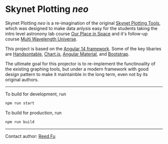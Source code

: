 # Skynet Plotting _neo_

Skynet Plotting _neo_ is a re-imagination of the original [Skynet Plotting Tools](https://github.com/SkynetRTN/skynet-plotting), which was designed to make data anlysis easy for the students taking the intro level astronony lab course [Our Place in Space](https://skynet.unc.edu/astr101l) and it's follow-up course [Multi Wavelength Universe](https://openpress.usask.ca/skynet).

This project is based on the [Angular 14 framework](https://angular.io). Some of the key libaries are [Handsontable](http://handsontable.com), [Chart.js](http://chartjs.org), [Angular Material](http://material.angular.io), and [Bootstrap](https://getbootstrap.com).

The ultimate goal for this projector is to re-implement the functinoality of the existing graphing tools, but under a modern framework with good design pattern to make it maintainble in the long term, even not by its original authors.

----
To build for development, run
```bash
npm run start
```

To build for production, run
```bash
npm run build
```

----
Contact author: [Reed Fu](mailto:rfugithub@outlook.com)
